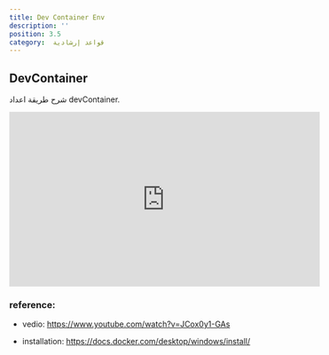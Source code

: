 ```yaml
---
title: Dev Container Env
description: ''
position: 3.5
category:  ﻗﻮاﻋﺪ إرﺷﺎدﻳﺔ
---
```


## DevContainer 
شرح طريقة اعداد devContainer.
<iframe width="560" height="315" src="https://www.youtube.com/embed/JCox0y1-GAs" title="YouTube video player" frameborder="0" allow="accelerometer; autoplay; clipboard-write; encrypted-media; gyroscope; picture-in-picture" allowfullscreen></iframe>

### reference: 
- vedio: https://www.youtube.com/watch?v=JCox0y1-GAs

- installation: https://docs.docker.com/desktop/windows/install/
